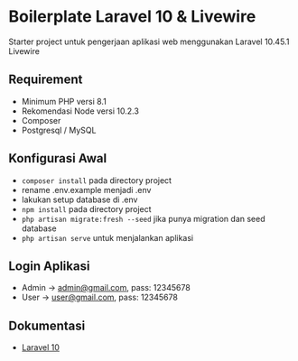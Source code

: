 
# Boilerplate Laravel 10 & Livewire

Starter project untuk pengerjaan aplikasi web menggunakan Laravel 10.45.1 Livewire

## Requirement
- Minimum PHP versi 8.1   
- Rekomendasi Node versi 10.2.3
- Composer
- Postgresql / MySQL
## Konfigurasi Awal
- ```composer install``` pada directory project
- rename .env.example menjadi .env
- lakukan setup database di .env
- ```npm install``` pada directory project
- ```php artisan migrate:fresh --seed``` jika punya migration dan seed database
- ```php artisan serve``` untuk menjalankan aplikasi

## Login Aplikasi
- Admin -> admin@gmail.com, pass: 12345678
- User -> user@gmail.com, pass: 12345678

## Dokumentasi
- [Laravel 10](https://laravel.com/docs/10.x/releases)